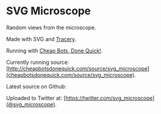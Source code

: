 # SVG Microscope

Random views from the microscope.

Made with SVG and [Tracery](/galaxykate/tracery).

Running with [Cheap Bots, Done Quick!](http://cheapbotsdonequick.com).

Currently running source: [http://cheapbotsdonequick.com/source/svg_microscope](cheapbotsdonequick.com/source/svg_microscope).

Latest source on Github: 

Uploaded to Twitter at: [https://twitter.com/svg_microscope](@svg_microscope).
